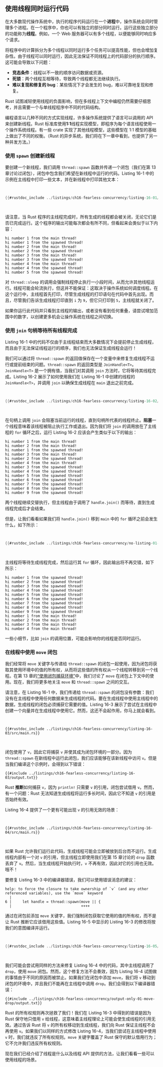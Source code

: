 ## 使用线程同时运行代码

在大多数现代操作系统中，执行的程序代码运行在一个**进程**中，操作系统会同时管理多个进程。在一个程序中，你也可以有独立的部分同时运行。运行这些独立部分的功能称为**线程**。例如，一个 Web 服务器可以有多个线程，以便能够同时响应多个请求。

将程序中的计算拆分为多个线程以同时运行多个任务可以提高性能，但也会增加复杂性。由于线程可以同时运行，因此无法保证不同线程上的代码部分的执行顺序。这可能会导致以下问题：

- **竞态条件**：线程以不一致的顺序访问数据或资源。
- **死锁**：两个线程互相等待，导致两个线程都无法继续执行。
- **难以复现和修复的 bug**：某些情况下才会发生的 bug，难以可靠地复现和修复。

Rust 试图减轻使用线程的负面影响，但在多线程上下文中编程仍然需要仔细思考，并且需要一个与单线程程序中不同的代码结构。

编程语言以几种不同的方式实现线程，许多操作系统提供了语言可以调用的 API 来创建新线程。Rust 标准库使用**1:1**线程实现模型，即程序为每个语言线程使用一个操作系统线程。有一些 crate 实现了其他线程模型，这些模型在 1:1 模型的基础上做出了不同的权衡。（Rust 的异步系统，我们将在下一章中看到，也提供了另一种并发方法。）

### 使用 `spawn` 创建新线程

要创建一个新线程，我们调用 `thread::spawn` 函数并传递一个闭包（我们在第 13 章讨论过闭包），闭包中包含我们希望在新线程中运行的代码。Listing 16-1 中的示例在主线程中打印一些文本，并在新线程中打印其他文本：

<Listing number="16-1" file-name="src/main.rs" caption="创建一个新线程以打印一些内容，同时主线程打印其他内容">

```rust
{{#rustdoc_include ../listings/ch16-fearless-concurrency/listing-16-01/src/main.rs}}
```

</Listing>

请注意，当 Rust 程序的主线程完成时，所有生成的线程都会被关闭，无论它们是否已完成运行。这个程序的输出可能每次都会有所不同，但看起来会类似于以下内容：

```text
hi number 1 from the main thread!
hi number 1 from the spawned thread!
hi number 2 from the main thread!
hi number 2 from the spawned thread!
hi number 3 from the main thread!
hi number 3 from the spawned thread!
hi number 4 from the main thread!
hi number 4 from the spawned thread!
hi number 5 from the spawned thread!
```

对 `thread::sleep` 的调用会强制线程停止执行一小段时间，从而允许其他线程运行。线程可能会轮流执行，但这并不能保证：这取决于操作系统如何调度线程。在这个运行中，主线程首先打印，尽管生成线程的打印语句在代码中首先出现。而且，尽管我们告诉生成线程打印直到 `i` 为 `9`，但它只打印到 `5`，主线程就关闭了。

如果你运行此代码并只看到主线程的输出，或者没有看到任何重叠，请尝试增加范围中的数字，以创建更多机会让操作系统在线程之间切换。

### 使用 `join` 句柄等待所有线程完成

Listing 16-1 中的代码不仅由于主线程结束而大多数情况下会提前停止生成线程，而且由于无法保证线程运行的顺序，我们也无法保证生成线程会运行！

我们可以通过将 `thread::spawn` 的返回值保存在一个变量中来修复生成线程不运行或提前结束的问题。`thread::spawn` 的返回类型是 `JoinHandle<T>`。`JoinHandle<T>` 是一个拥有值，当我们对其调用 `join` 方法时，它将等待其线程完成。Listing 16-2 展示了如何使用我们在 Listing 16-1 中创建的线程的 `JoinHandle<T>`，并调用 `join` 以确保生成线程在 `main` 退出之前完成。

<Listing number="16-2" file-name="src/main.rs" caption="保存 `thread::spawn` 的 `JoinHandle<T>` 以确保线程运行到完成">

```rust
{{#rustdoc_include ../listings/ch16-fearless-concurrency/listing-16-02/src/main.rs}}
```

</Listing>

在句柄上调用 `join` 会阻塞当前运行的线程，直到句柄所代表的线程终止。**阻塞**一个线程意味着该线程被阻止执行工作或退出。因为我们将 `join` 的调用放在了主线程的 `for` 循环之后，运行 Listing 16-2 应该会产生类似于以下的输出：

```text
hi number 1 from the main thread!
hi number 2 from the main thread!
hi number 1 from the spawned thread!
hi number 3 from the main thread!
hi number 2 from the spawned thread!
hi number 4 from the main thread!
hi number 3 from the spawned thread!
hi number 4 from the spawned thread!
hi number 5 from the spawned thread!
hi number 6 from the spawned thread!
hi number 7 from the spawned thread!
hi number 8 from the spawned thread!
hi number 9 from the spawned thread!
```

两个线程继续交替执行，但主线程由于调用了 `handle.join()` 而等待，直到生成线程完成后才会结束。

但是，让我们看看如果我们将 `handle.join()` 移到 `main` 中的 `for` 循环之前会发生什么，如下所示：

<Listing file-name="src/main.rs">

```rust
{{#rustdoc_include ../listings/ch16-fearless-concurrency/no-listing-01-join-too-early/src/main.rs}}
```

</Listing>

主线程将等待生成线程完成，然后运行其 `for` 循环，因此输出将不再交错，如下所示：

```text
hi number 1 from the spawned thread!
hi number 2 from the spawned thread!
hi number 3 from the spawned thread!
hi number 4 from the spawned thread!
hi number 5 from the spawned thread!
hi number 6 from the spawned thread!
hi number 7 from the spawned thread!
hi number 8 from the spawned thread!
hi number 9 from the spawned thread!
hi number 1 from the main thread!
hi number 2 from the main thread!
hi number 3 from the main thread!
hi number 4 from the main thread!
```

一些小细节，比如 `join` 的调用位置，可能会影响你的线程是否同时运行。

### 在线程中使用 `move` 闭包

我们经常将 `move` 关键字与传递给 `thread::spawn` 的闭包一起使用，因为闭包将获取其使用环境中的值的所有权，从而将这些值的所有权从一个线程转移到另一个线程。在第 13 章的[“使用闭包捕获环境”][capture]中，我们讨论了 `move` 在闭包上下文中的使用。现在，我们将更多地关注 `move` 和 `thread::spawn` 之间的交互。

请注意，在 Listing 16-1 中，我们传递给 `thread::spawn` 的闭包没有参数：我们没有在主线程中使用任何数据来生成线程的代码。要在生成线程中使用主线程中的数据，生成线程的闭包必须捕获它需要的值。Listing 16-3 展示了尝试在主线程中创建一个向量并在生成线程中使用它。然而，这还不会起作用，你马上就会看到。

<Listing number="16-3" file-name="src/main.rs" caption="尝试在主线程中创建的向量在另一个线程中使用">

```rust,ignore,does_not_compile
{{#rustdoc_include ../listings/ch16-fearless-concurrency/listing-16-03/src/main.rs}}
```

</Listing>

闭包使用了 `v`，因此它将捕获 `v` 并使其成为闭包环境的一部分。因为 `thread::spawn` 在新线程中运行此闭包，我们应该能够在该新线程中访问 `v`。但是当我们编译这个示例时，会得到以下错误：

```console
{{#include ../listings/ch16-fearless-concurrency/listing-16-03/output.txt}}
```

Rust **推断**如何捕获 `v`，因为 `println!` 只需要 `v` 的引用，闭包尝试借用 `v`。然而，有一个问题：Rust 无法知道生成线程将运行多长时间，因此它不知道 `v` 的引用是否始终有效。

Listing 16-4 提供了一个更有可能出现 `v` 的引用无效的场景：

<Listing number="16-4" file-name="src/main.rs" caption="一个线程的闭包尝试捕获主线程中 `v` 的引用，而主线程会丢弃 `v`">

```rust,ignore,does_not_compile
{{#rustdoc_include ../listings/ch16-fearless-concurrency/listing-16-04/src/main.rs}}
```

</Listing>

如果 Rust 允许我们运行此代码，生成线程可能会立即被放到后台而不运行。生成线程内部有一个对 `v` 的引用，但主线程立即使用我们在第 15 章讨论的 `drop` 函数丢弃了 `v`。然后，当生成线程开始执行时，`v` 不再有效，因此对它的引用也无效。哦不！

要修复 Listing 16-3 中的编译器错误，我们可以使用错误消息的建议：

```text
help: to force the closure to take ownership of `v` (and any other referenced variables), use the `move` keyword
  |
6 |     let handle = thread::spawn(move || {
  |                                ++++
```

通过在闭包前添加 `move` 关键字，我们强制闭包获取它使用的值的所有权，而不是让 Rust 推断它应该借用这些值。Listing 16-5 中显示的 Listing 16-3 的修改将按我们的意图编译并运行。

<Listing number="16-5" file-name="src/main.rs" caption="使用 `move` 关键字强制闭包获取它使用的值的所有权">

```rust
{{#rustdoc_include ../listings/ch16-fearless-concurrency/listing-16-05/src/main.rs}}
```

</Listing>

我们可能会尝试用同样的方法来修复 Listing 16-4 中的代码，其中主线程调用了 `drop`，使用 `move` 闭包。然而，这个修复方法不会奏效，因为 Listing 16-4 试图做的事情由于不同的原因而被禁止。如果我们在闭包中添加 `move`，我们将 `v` 移动到闭包的环境中，并且我们不能再在主线程中调用 `drop`。我们会得到以下编译器错误：

```console
{{#include ../listings/ch16-fearless-concurrency/output-only-01-move-drop/output.txt}}
```

Rust 的所有权规则再次拯救了我们！我们在 Listing 16-3 中得到的错误是因为 Rust 保守地只借用 `v` 给线程，这意味着主线程理论上可能会使生成线程的引用无效。通过告诉 Rust 将 `v` 的所有权移动到生成线程，我们向 Rust 保证主线程不会再使用 `v`。如果我们以同样的方式修改 Listing 16-4，当我们尝试在主线程中使用 `v` 时，我们就违反了所有权规则。`move` 关键字覆盖了 Rust 保守的默认借用行为；它不允许我们违反所有权规则。

现在我们已经介绍了线程是什么以及线程 API 提供的方法，让我们看看一些可以使用线程的场景。

[capture]: ch13-01-closures.html#capturing-the-environment-with-closures